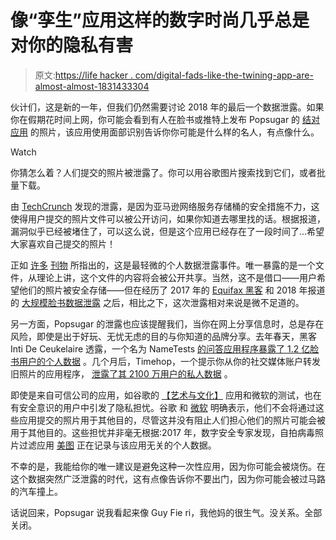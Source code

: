 # 像“孪生”应用这样的数字时尚几乎总是对你的隐私有害

> 原文:[https://life hacker . com/digital-fads-like-the-twining-app-are-almost-almost-1831433304](https://lifehacker.com/digital-fads-like-the-twinning-app-are-almost-always-1831433304)

伙计们，这是新的一年，但我们仍然需要讨论 2018 年的最后一个数据泄露。如果你在假期花时间上网，你可能会看到有人在脸书或推特上发布 Popsugar 的 [结对应用](https://twinning.popsugar.com/) 的照片，该应用使用面部识别告诉你你可能是什么样的名人，有点像什么。

Watch

你猜怎么着？人们提交的照片被泄露了。你可以用谷歌图片搜索找到它们，或者批量下载。

由 [TechCrunch](https://techcrunch.com/2018/12/31/popsugar-twinning-leak-selfie-photos/) 发现的泄露，是因为亚马逊网络服务存储桶的安全措施不力，这使得用户提交的照片文件可以被公开访问，如果你知道去哪里找的话。根据报道，漏洞似乎已经被堵住了，可以这么说，但是这个应用已经存在了一段时间了...希望大家喜欢自己提交的照片！

正如 [许多](https://www.engadget.com/2018/12/31/popsugar-twinning-app-leaking-users-photos/) [刊物](https://gizmodo.com/popsugars-twinning-app-doesnt-think-i-look-like-troye-s-1831401365) 所指出的，这是最轻微的个人数据泄露事件。唯一暴露的是一个文件，从理论上讲，这个文件的内容将会被公开共享。当然，这不是借口——用户希望他们的照片被安全存储——但在经历了 2017 年的 [Equifax 黑客](https://lifehacker.com/what-to-do-if-you-were-affected-by-the-equifax-hack-1803081696) 和 2018 年报道的 [大规模脸书数据泄露](https://lifehacker.com/how-to-find-out-if-cambridge-analytica-had-your-data-1825155752) 之后，相比之下，这次泄露相对来说是微不足道的。

另一方面，Popsugar 的泄露也应该提醒我们，当你在网上分享信息时，总是存在风险，即使是出于好玩、无忧无虑的目的与你知道的品牌分享。去年春天，黑客 Inti De Ceukelaire 透露，一个名为 NameTests [的问答应用程序暴露了 1.2 亿脸书用户的个人数据](https://gizmodo.com/quiz-app-left-120-million-facebook-users-data-exposed-1827202776) 。几个月后，Timehop，一个提示你从你的社交媒体账户转发旧照片的应用程序， [泄露了其 2100 万用户的私人数据](https://www.zdnet.com/article/timehop-breach-hits-21-million-users-due-to-a-lack-of-2fa-on-cloud-services/) 。

即使是来自可信公司的应用，如谷歌的 [【艺术与文化】](https://gizmodo.com/google-can-now-tell-you-which-works-of-art-you-look-lik-1822074643) 应用和微软的测试，也在有安全意识的用户中引发了隐私担忧。谷歌 和 [微软](https://www.cbc.ca/news/technology/how-old-do-i-look-microsoft-website-raises-privacy-concerns-1.3062176) 明确表示，他们不会将通过这些应用提交的照片用于其他目的，尽管这并没有阻止人们担心他们的照片可能会被用于其他目的。这些担忧并非毫无根据:2017 年，数字安全专家发现，自拍病毒照片过滤应用 [美图](https://www.lifehacker.com.au/2017/01/should-you-be-worried-about-meitu-app-security-and-privacy-fears/) 正在记录与该应用无关的个人数据。

不幸的是，我能给你的唯一建议是避免这种一次性应用，因为你可能会被烧伤。在这个数据突然广泛泄露的时代，这有点像告诉你不要出门，因为你可能会被过马路的汽车撞上。

话说回来，Popsugar 说我看起来像 Guy Fie ri，我他妈的很生气。没关系。全部关闭。